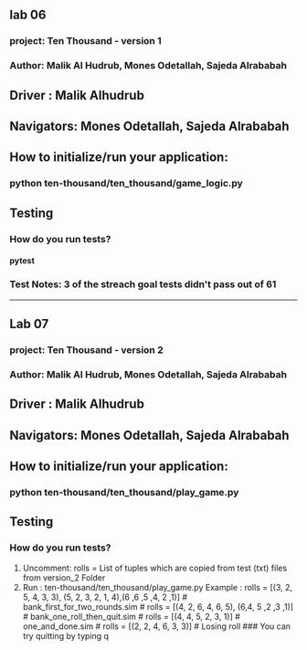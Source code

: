 ## lab 06
### project: Ten Thousand - version 1
### Author: Malik Al Hudrub, Mones Odetallah, Sajeda Alrababah
## Driver : Malik Alhudrub
## Navigators: Mones Odetallah, Sajeda Alrababah
## How to initialize/run your application:
### python ten-thousand/ten_thousand/game_logic.py
## Testing 
### How do you run tests?
#### pytest
### Test Notes: 3 of the streach goal tests didn't pass out of 61

-------

## Lab 07
### project: Ten Thousand - version 2
### Author: Malik Al Hudrub, Mones Odetallah, Sajeda Alrababah
## Driver : Malik Alhudrub
## Navigators: Mones Odetallah, Sajeda Alrababah
## How to initialize/run your application:
### python ten-thousand/ten_thousand/play_game.py
## Testing 
### How do you run tests?

1. Uncomment: rolls = List of tuples which are copied from test (txt) files from version_2 Folder
2. Run : ten-thousand/ten_thousand/play_game.py
Example :
        rolls = [(3, 2, 5, 4, 3, 3), (5, 2, 3, 2, 1, 4),(6 ,6 ,5 ,4, 2 ,1)]  # bank_first_for_two_rounds.sim
        # rolls = [(4, 2, 6, 4, 6, 5), (6,4, 5 ,2 ,3 ,1)]  # bank_one_roll_then_quit.sim
        # rolls = [(4, 4, 5, 2, 3, 1)]  # one_and_done.sim
        # rolls = [(2, 2, 4, 6, 3, 3)]  # Losing roll
        ### You can try quitting by typing q